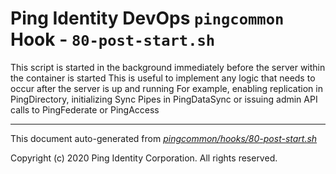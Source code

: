 
# Ping Identity DevOps `pingcommon` Hook - `80-post-start.sh`
 This script is started in the background immediately before 
 the server within the container is started
 This is useful to implement any logic that needs to occur after the
 server is up and running
 For example, enabling replication in PingDirectory, initializing Sync 
 Pipes in PingDataSync or issuing admin API calls to PingFederate or PingAccess

---
This document auto-generated from _[pingcommon/hooks/80-post-start.sh](https://github.com/pingidentity/pingidentity-docker-builds/blob/master/pingcommon/hooks/80-post-start.sh)_

Copyright (c)  2020 Ping Identity Corporation. All rights reserved.
